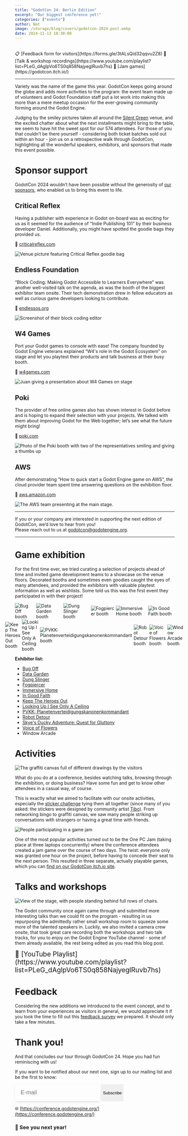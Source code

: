 ```yaml
---
title: "GodotCon 24: Berlin Edition"
excerpt: "Our biggest conference yet!"
categories: ["events"]
author: Nat
image: /storage/blog/covers/godotcon-2024-post.webp
date: 2024-11-13 18:30:00
---
```


<br>
📋 [Feedback form for visitors](https://forms.gle/3tALsQid32qqvu2Z8)
🎤 [Talk & workshop recordings](https://www.youtube.com/playlist?list=PLeG_dAglpVo6TS0q858NajyeglRuvb7hs)
🫙 [Jam games](https://godotcon.itch.io/)
<hr>

Variety was the name of the game this year. GodotCon keeps going around the globe and adds more activities to the program: the event team made up of volunteers and Godot Foundation staff put a lot work into making this more than a mere meetup occasion for the ever-growing community forming around the Godot Engine. 

Judging by the smiley pictures taken all around the [Silent Green](https://www.silent-green.net/) venue, and the excited chatter about what the next installments might bring to the table, we seem to have hit the sweet spot for our 574 attendees. For those of you that couldn’t be there yourself - considering both ticket batches sold out within an hour - join us on a retrospective walk through GodotCon, highlighting all the wonderful speakers, exhibitors, and sponsors that made this event possible.

# Sponsor support
GodotCon 2024 wouldn’t have been possible without the generosity of [our sponsors](https://conference.godotengine.org/2024/#sponsors), who enabled us to bring this event to life.

## Critical Reflex
Having a publisher with experience in Godot on-board was as exciting for us as it seemed for the audience of “Indie Publishing 101” by their business developer Daniel. Additionally, you might have spotted the goodie bags they provided us.

🔗 [criticalreflex.com](https://criticalreflex.com)

<img alt="Venue picture featuring Critical Reflex goodie bag" src="/storage/blog/godotcon24/goodie-bag.webp"/>

## Endless Foundation
“Block Coding: Making Godot Accessible to Learners Everywhere” was another well-visited talk on the agenda, as was the booth of the biggest exhibitor team onsite. Their tech demonstration drew in fellow educators as well as curious game developers looking to contribute.

🔗 [endlessos.org](https://www.endlessos.org/)

<img alt="Screenshot of their block coding editor" src="/storage/blog/godotcon24/block-coding.webp"/>

## W4 Games
Port your Godot games to console with ease! The company founded by Godot Engine veterans explained “W4's role in the Godot Ecosystem” on stage and let you playtest their products and talk business at their busy booth. 

🔗 [w4games.com](https://w4games.com)

<img alt="Juan giving a presentation about W4 Games on stage" src="/storage/blog/godotcon24/w4-games.webp"/>

## Poki
The provider of free online games also has shown interest in Godot before and is hoping to expand their selection with your projects. We talked with them about improving Godot for the Web together; let’s see what the future might bring!

🔗 [poki.com](https://poki.com)

<img alt="Photo of the Poki booth with two of the representatives smiling and giving a thumbs up" src="/storage/blog/godotcon24/poki.webp"/>

## AWS
After demonstrating “How to quick start a Godot Engine game on AWS”, the cloud provider team spent time answering questions on the exhibition floor.

🔗 [aws.amazon.com](https://aws.amazon.com/gametech/)

<img alt="The AWS team presenting at the main stage." src="/storage/blog/godotcon24/aws.webp"/>

<hr>

If you or your company are interested in supporting the next edition of GodotCon, we’d love to hear from you! <br>Please reach out to us at [godotcon@godotengine.org](mailto:godotcon@godotengine.org).

<hr>

# Game exhibition
For the first time ever, we tried curating a selection of projects ahead of time and invited game development teams to a showcase on the venue floors. Decorated booths and sometimes even goodies caught the eyes of many attendees, and provided the exhibitors with valuable playtest information as well as wishlists. Some told us this was the first event they participated in with their project!

<div class="preview-image-container">
	<img alt="Bug Off booth" src="/storage/blog/godotcon24/bug-off.webp"/>
	<img alt="Data Garden booth" src="/storage/blog/godotcon24/data-garden.webp"/>
	<img alt="Dung Slinger booth" src="/storage/blog/godotcon24/dung-slinger.webp"/>
	<img alt="Fogpiercer booth" src="/storage/blog/godotcon24/fog-piercer.webp"/>
	<img alt="Immersive Home booth" src="/storage/blog/godotcon24/immersive-home.webp"/>
	<img alt="In Good Faith booth" src="/storage/blog/godotcon24/in-good-faith.webp"/>
</div>
<div class="preview-image-container">
	<img alt="Keep The Heroes Out booth" src="/storage/blog/godotcon24/keep-out.webp"/>
	<img alt="Looking Up I See Only A Ceiling booth" src="/storage/blog/godotcon24/looking-up.webp"/>
	<img alt="PVKK: Planetenverteidigungskanonenkommandant booth" src="/storage/blog/godotcon24/pvkk.webp"/>
	<img alt="Robot Detour booth" src="/storage/blog/godotcon24/robot-detour.webp"/>
	<img alt="Voice of Flowers booth" src="/storage/blog/godotcon24/voice-of-flowers.webp"/>
	<img alt="Window Arcade booth" src="/storage/blog/godotcon24/window-arcade.webp"/>
</div>

**Exhibitor list:**
- [Bug Off](https://curio-compass-games.itch.io/bug-off)
- [Data Garden](https://store.steampowered.com/app/2644670/Data_Garden/)
- [Dung Slinger](https://s4g.itch.io/dung-slinger)
- [Fogpiercer](https://store.steampowered.com/app/3219010/Fogpiercer/)
- [Immersive Home](https://immersive-home.org/)
- [In Good Faith](https://store.steampowered.com/app/3151800/In_Good_Faith/)
- [Keep The Heroes Out](https://store.steampowered.com/app/2592340/Keep_the_Heroes_Out/)
- [Looking Up I See Only A Ceiling](https://store.steampowered.com/app/1742930/Looking_Up_I_See_Only_A_Ceiling/)
- [PVKK: Planetenverteidigungskanonenkommandant](https://store.steampowered.com/app/2956040/PVKK_Planetenverteidigungskanonenkommandant/)
- [Robot Detour](https://store.steampowered.com/app/2666840/Robot_Detour/)
- [Skye's Ducky Adventure: Quest for Gluttony](https://schwarzeralptraum.itch.io/skyes-ducky-adventure-quest-for-gluttony)
- [Voice of Flowers](https://store.steampowered.com/app/2609560/Voice_of_Flowers/)
- Window Arcade

# Activities

<img alt="The graffiti canvas full of different drawings by the visitors" src="/storage/blog/godotcon24/canvas.webp"/>

What do you do at a conference, besides watching talks, browsing through the exhibition, or doing business? Have some fun and get to know other attendees in a casual way, of course.

This is exactly what we aimed to facilitate with our onsite activities, especially the [sticker challenge](https://conference.godotengine.org/2024/activities/) tying them all together (since many of you asked: the stickers were designed by community artist [Tibo](https://gotibo.fr/)). From networking bingo to graffiti canvas, we saw many people striking up conversations with strangers or having a great time with friends.

<img alt="People participating in a game jam" src="/storage/blog/godotcon24/one-pc-jam.webp"/>

One of the most popular activities turned out to be the One PC Jam (taking place at three laptops concurrently) where the conference attendees created a jam game over the course of two days. The twist: everyone only was granted one hour on the project, before having to concede their seat to the next person. This resulted in three separate, actually playable games, which you can [find on our GodotCon itch.io site](https://godotcon.itch.io/).

# Talks and workshops

<img alt="View of the stage, with people standing behind full rows of chairs." src="/storage/blog/godotcon24/backstage.webp"/>

The Godot community once again came through and submitted more interesting talks than we could fit on the program - resulting in us repurposing the admittedly rather small workshop room to squeeze some more of the talented speakers in. Luckily, we also invited a camera crew onsite, that took great care recording both the workshops and two talk tracks, for you to enjoy on the Godot Engine YouTube channel - some of them already available, the rest being edited as you read this blog post.

<span style="font-size: 1.5em">
🔗 [YouTube Playlist](https://www.youtube.com/playlist?list=PLeG_dAglpVo6TS0q858NajyeglRuvb7hs)
</span>

# Feedback
Considering the new additions we introduced to the event concept, and to learn from your experiences as visitors in general, we would appreciate it if you took the time to fill out this [feedback survey](https://forms.gle/3tALsQid32qqvu2Z8) we prepared. It should only take a few minutes.


# Thank you!
And that concludes our tour through GodotCon 24. Hope you had fun reminiscing with us!

If you want to be notified about our next one, sign up to our mailing list and be the first to know:

<form method="post" action="https://godot.news/subscription/form" class="listmonk-form">
    <div>
        <input type="hidden" name="nonce" />
        <input type="email" name="email" required placeholder="E-mail"  style="font-size: 18px;padding: 16px 18px;border: 1px solid var(--base-color);box-shadow: 0 4px 9px -3px #0000002e;background: var(--card-footer-color);color: var(--base-color-text);"/>
        <p style="display:none;">
          <input id="6e6e9" type="checkbox" name="l" checked value="6e6e9ba4-732b-4528-b4cd-71bbe6850f8d" />
          <label for="6e6e9">Godot Conference</label>
        </p>
				<input type="submit" class="btn" value="Subscribe" style="cursor: pointer;border: inherit; border-radius: 0;
  box-shadow: none;
  height: 54px;" />
    </div>
</form>

🌐 [https://conference.godotengine.org/](https://conference.godotengine.org/) 

### 👋 See you next year!

<style>
	.preview-image-container {
		display: flex;
		justify-content: center;
		align-items: center;
		gap: 5px;
		/* padding: 16px; */
		background-color: transparent;
	}
	.preview-image-container {
		background-color: transparent;
	}
	.preview-image-container img {
		max-height: 300px;
		background-color: transparent;
	}
</style>
